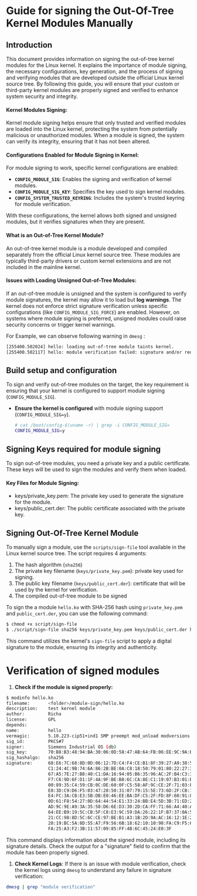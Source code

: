 # Guide for signing the Out-Of-Tree Kernel Modules Manually

## Introduction

This document provides information on signing the out-of-tree kernel modules for the Linux kernel. It explains the importance of module signing, the necessary configurations, key generation, and the process of signing and verifying modules that are developed outside the official Linux kernel source tree. By following this guide, you will ensure that your custom or third-party kernel modules are properly signed and verified to enhance system security and integrity.

#### Kernel Modules Signing:

Kernel module signing helps ensure that only trusted and verified modules are loaded into the Linux kernel, protecting the system from potentially malicious or unauthorized modules. When a module is signed, the system can verify its integrity, ensuring that it has not been altered.

#### Configurations Enabled for Module Signing in Kernel:

For module signing to work, specific kernel configurations are enabled:

- **`CONFIG_MODULE_SIG`**: Enables the signing and verification of kernel modules.
- **`CONFIG_MODULE_SIG_KEY`**: Specifies the key used to sign kernel modules.
- **`CONFIG_SYSTEM_TRUSTED_KEYRING`**: Includes the system's trusted keyring for module verification.

With these configurations, the kernel allows both signed and unsigned modules, but it verifies signatures when they are present.

#### What is an Out-of-Tree Kernel Module?

An out-of-tree kernel module is a module developed and compiled separately from the official Linux kernel source tree. These modules are typically third-party drivers or custom kernel extensions and are not included in the mainline kernel.

#### Issues with Loading Unsigned Out-of-Tree Modules:

If an out-of-tree module is unsigned and the system is configured to verify module signatures, the kernel may allow it to load but **log warnings**. The kernel does not enforce strict signature verification unless specific configurations (like `CONFIG_MODULE_SIG_FORCE`) are enabled. However, on systems where module signing is preferred, unsigned modules could raise security concerns or trigger kernel warnings.

For Example, we can observe following warning in `dmesg` :

```bash
[255400.502024] hello: loading out-of-tree module taints kernel.
[255400.502117] hello: module verification failed: signature and/or required key missing - tainting kernel
```

## Build setup and configuration

To sign and verify out-of-tree modules on the target, the key requirement is ensuring that your kernel is configured to support module signing (`CONFIG_MODULE_SIG`).

- **Ensure the kernel is configured** with module signing support (`CONFIG_MODULE_SIG=y`).
    
    ```bash
    # cat /boot/config-$(uname -r) | grep -i CONFIG_MODULE_SIG=
    CONFIG_MODULE_SIG=y
    ```
    

## **Signing Keys required for module signing**

To sign out-of-tree modules, you need a private key and a public certificate. These keys will be used to sign the modules and verify them when loaded.

#### Key Files for Module Signing:

- keys/private_key.pem: The private key used to generate the signature for the module.
- keys/public_cert.der: The public certificate associated with the private key.

## Signing Out-Of-Tree Kernel Module

To manually sign a module, use the `scripts/sign-file` tool available in the Linux kernel source tree. The script requires 4 arguments:

1. The hash algorithm (`sha256`)
2. The private key filename (`keys/private_key.pem`):  private key used for signing.
3. The public key filename (`keys/public_cert.der`): certificate that will be used by the kernel for verification.
4. The compiled out-of-tree module to be signed

To sign the a module `hello.ko` with SHA-256 hash using `private_key.pem` and `public_cert.der`, you can use the following command:

```bash
$ chmod +x script/sign-file
$ ./script/sign-file sha256 keys/private_key.pem keys/public_cert.der hello.ko
```

This command utilizes the kernel's `sign-file` script to apply a digital signature to the module, ensuring its integrity and authenticity.

# Verification of signed modules

1. **Check if the module is signed properly:**

```bash
$ modinfo hello.ko
filename:       <folder>/module-sign/hello.ko
description:    test kernel module
author:         Richa
license:        GPL
depends:
name:           hello
vermagic:       5.10.223-cip51+ind1 SMP preempt mod_unload modversions aarch64
sig_id:         PKCS#7
signer:         Siemens Industrial OS (db)
sig_key:        70:B8:B3:48:94:BA:30:06:0D:58:47:AB:64:FB:06:EE:9C:9A:EB:20
sig_hashalgo:   sha256
signature:      68:E6:7C:68:8D:0D:06:12:7D:C4:F4:CE:B1:8F:39:27:A9:38:55:66:
                C1:24:4C:9B:74:6A:86:2B:BE:0A:C8:18:50:79:01:80:22:27:33:9F:
                67:A5:7E:27:B8:40:C1:DA:16:94:05:B6:35:96:AC:2F:B4:C3:37:91:
                F7:C6:9D:6F:D1:1F:4A:9F:BE:B8:6C:CA:8E:C1:19:07:B3:01:B8:5E:
                00:89:35:C4:59:CB:0C:DE:60:0F:C5:58:AF:9C:CE:2F:71:03:F0:8B:
                E8:3D:C9:D6:F5:03:47:28:50:31:07:79:15:5E:73:6D:2F:CB:1A:64:
                E4:FC:3A:CB:E3:5B:DB:E0:46:EE:BA:DF:C5:2F:FD:8F:60:91:85:23:
                0D:61:F8:54:27:0D:64:44:54:E1:33:24:BB:E4:5D:3B:71:ED:29:6A:
                AD:9C:9E:A9:3A:35:50:D6:6E:D3:30:2D:CA:FF:71:66:A4:40:AD:C2:
                64:EE:B9:19:5C:CB:5F:C8:E3:9C:59:DA:26:22:1F:B7:37:0A:5C:6E:
                21:CC:98:8D:5C:6C:CE:97:BE:B1:A3:1B:2D:9A:AC:16:12:1E:23:21:
                28:19:BC:5A:8D:55:A7:F9:56:6B:18:62:10:10:98:FA:C9:F5:68:0C:
                FA:25:A3:F2:3B:11:57:09:85:FF:4B:6C:45:24:E0:3F
```

This command displays information about the signed module, including its signature details. Check the output for a "signature" field to confirm that the module has been properly signed.

1. **Check Kernel Logs**:
If there is an issue with module verification, check the kernel logs using `dmesg` to understand any failure in signature verification:

```bash
dmesg | grep "module verification"
```
